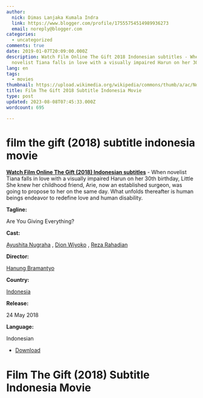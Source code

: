 ```yaml
---
author:
  nick: Dimas Lanjaka Kumala Indra
  link: https://www.blogger.com/profile/17555754514989936273
  email: noreply@blogger.com
categories:
  - uncategorized
comments: true
date: 2019-01-07T20:09:00.000Z
description: Watch Film Online The Gift 2018 Indonesian subtitles - When
  novelist Tiana falls in love with a visually impaired Harun on her 30th
lang: en
tags:
  - movies
thumbnail: https://upload.wikimedia.org/wikipedia/commons/thumb/a/ac/No_image_available.svg/2048px-No_image_available.svg.png
title: Film The Gift 2018 Subtitle Indonesia Movie
type: post
updated: 2023-08-08T07:45:33.000Z
wordcount: 695

---
```


film the gift (2018) subtitle indonesia movie
=============================================

**[Watch Film Online The Gift (2018) Indonesian subtitles](http://webmanajemen.com/search/?q=the%20gift%202018)** - When novelist Tiana falls in love with a visually impaired Harun on her 30th birthday, Little She knew her childhood friend, Arie, now an established surgeon, was going to propose to her on the same day. What unfolds thereafter is human beings endeavor to redefine love and human disability.

**Tagline:**

Are You Giving Everything?

**Cast:**

[Ayushita Nugraha](http://webmanajemen.com/search/?q=cast%20ayushita%20nugraha) , [Dion Wiyoko](http://webmanajemen.com/search/?q=cast%20dion%20wiyoko) , [Reza Rahadian](http://webmanajemen.com/search/?q=cast%20reza%20rahadian)

**Director:**

[Hanung Bramantyo](http://webmanajemen.com/search/?q=director%20hanung%20bramantyo)

**Country:**

[Indonesia](http://webmanajemen.com/search/?q=country%20indonesia)

**Release:**

24 May 2018

**Language:**

Indonesian

*   [](https://www.webmanajemen.com/page/safelink.html?url=aHR0cDovL2xpbmtzaHJpbmsubmV0LzdhT2NQSw== "Download link 1 The Gift (2018)")[Download](https://www.webmanajemen.com/page/safelink.html?url=aHR0cDovL2xpbmtzaHJpbmsubmV0LzdhT2NQSw== "Download link 1 The Gift (2018)")

Film The Gift (2018) Subtitle Indonesia Movie
=============================================